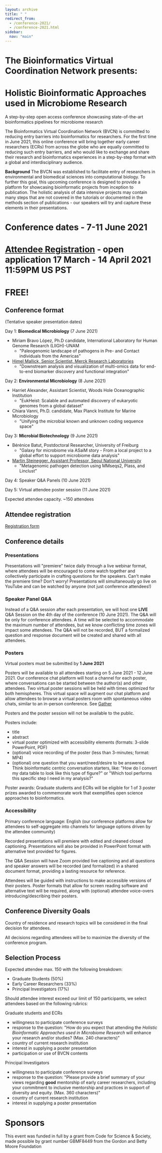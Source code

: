 ```yaml
---
layout: archive
title: " "
redirect_from: 
  - /conference-2021/
  - /conference-2021.html
sidebar:
  nav: "main"
---
```


# The Bioinformatics Virtual Coordination Network presents:
# Holistic Bioinformatic Approaches used in Microbiome Research
A step-by-step open access conference showcasing state-of-the-art bioinformatics pipelines for microbiome research
 
The Bioinformatics Virtual Coordination Network (BVCN) is committed to reducing entry barriers into bioinformatics for researchers. For the first time in June 2021, this online conference will bring together early career researchers (ECRs) from across the globe who are equally committed to reducing such entry barriers, and who would like to exchange and share their research and bioinformatics experiences in a step-by-step format with a global and interdisciplinary audience.

**Background** The BVCN was established to facilitate entry of researchers in environmental and biomedical sciences into computational biology. To further this goal, this upcoming conference is designed to provide a platform for showcasing bioinformatic projects from inception to publication. The holistic analysis of data intensive projects may contain many steps that are not covered in the tutorials or documented in the methods section of publications - our speakers will try and capture these elements in their presentations.
 
# Conference dates - 7-11 June 2021
# [Attendee Registration](https://forms.gle/XPpxS4HuLvEm1BY6A) - open application 17 March - 14 April 2021 11:59PM US PST
# FREE!

## Conference format
(Tentative speaker presentation dates)

Day 1: **Biomedical Microbiology** (7 June 2021)

* Miriam Bravo López, Ph.D candidate, International Laboratory for Human Genome Research (LIIGH)-UNAM
  * "Paleogenomic landscape of pathogens in Pre- and Contact individuals from the Americas"
* [Himel Mallick, Senior Scientist, Merck Research Laboratories](http://himelmallick.org/)
  * "Downstream analysis and visualization of multi-omics data for end-to-end biomarker discovery and functional integration"

Day 2: **Environmental Microbiology** (8 June 2021)

* Harriet Alexander, Assistant Scientist, Woods Hole Oceanographic Institution
  * "EukHeist: Scalable and automated discovery of eukaryotic genomes from a global dataset" 
* Chiara Vanni, Ph.D. candidate, Max Planck Institute for Marine Microbiology
  * "Unifying the microbial known and unknown coding sequence space" 

Day 3: **Microbial Biotechnology** (9 June 2021)

* Bérénice Batut, Postdoctoral Researcher, University of Freiburg
  * "Galaxy for microbiome via ASaiM story - From a local project to a global effort to support microbiome data analysis"
* [Martin Steinegger, Assistant Professor, Seoul National University](http://steineggerlab.com/)
  * "Metagenomic pathogen detection using MMseqs2, Plass, and Linclust" 

Day 4: Speaker Q&A Panels (10 June 2021)

Day 5: Virtual attendee poster session (11 June 2021)

Expected attendee capacity. ~150 attendees

## Attendee registration

[Registration form](https://forms.gle/XPpxS4HuLvEm1BY6A)

## Conference details

### Presentations
Presentations will "premiere" twice daily through a live webinar format, where attendees will be encouraged to come watch together and collectively participate in crafting questions for the speakers. Can't make the premiere time? Don't worry! Presentations will simultaneously go live on YouTube and can be watched by anyone (not just conference attendees!)

### Speaker Panel Q&A
Instead of a Q&A session after each presentation, we will host one **LIVE** Q&A Session on the 4th day of the conference (10 June 2021). The Q&A will be only for conference attendees. A time will be selected to accommodate the maximum number of attendees, but we know conflicting time zones will impact some attendees. The Q&A will not be recorded, BUT a formalized question and response document will be created and shared with all attendees.

### Posters
Virtual posters must be submitted by **1 June 2021**

Posters will be available to all attendees starting on 5 June 2021 - 12 June 2021. Our conference chat platform will host a channel for each poster, where conversations can be started between the author(s) and other attendees. Two virtual poster sessions will be held with times optimized for both hemispheres. This virtual space will augment our chat platform and allow attendees to browse a virtual posters room with spontaneous video chats, similar to an in-person conference. See [Gather](https://gather.town/)

Posters and the poster session will not be available to the public.

Posters include:

* title
* abstract
* virtual poster optimized with accessibility elements (formats: 3-slide PowerPoint, PDF)
* (optional) voice recording of the poster (less than 3-minutes; format: MP4)
* (optional) one question that you want/need/desire to be answered. Think bioinformatic centric conversation starters, like: "How do I convert my data table to look like this type of figure?" or "Which tool performs this specific step I need in my analysis?" 

Poster awards: Graduate students and ECRs will be eligible for 1 of 3 poster prizes awarded to commemorate work that exemplifies open science approaches to bioinformatics.

### Accessibility
Primary conference language: English (our conference platforms allow for attendees to self-aggregate into channels for language options driven by the attendee community)

Recorded presentations will premiere with edited and cleaned closed captioning. Presentations will also be provided in PowerPoint format with alternative text provided for figures.

The Q&A Session will have Zoom provided live captioning and all questions and speaker answers will be recorded (and formalized) in a shared document format, providing a lasting resource for reference.

Attendees will be guided with instructions to make accessible versions of their posters. Poster formats that allow for screen reading software and alternative text will be required, along with (optional) attendee voice-overs introducing/describing their posters.

## Conference Diversity Goals

Country of residence and research topics will be considered in the final decision for attendees.

All decisions regarding attendees will be to maximize the diversity of the conference program.

## Selection Process

Expected attendee max. 150 with the following breakdown:

* Graduate Students (50%)
* Early Career Researchers (33%)
* Principal Investigators (17%)

Should attendee interest exceed our limit of 150 participants, we select attendees based on the following rubrics:

Graduate students and ECRs

* willingness to participate conference surveys
* response to the question: "How do you expect that attending the *Holistic Bioinformatic Approaches used in Microbiome Research* will enhance your research and/or studies? (Max. 240 characters)"
* country of current research institution
* interest in supplying a poster presentation
* participation or use of BVCN contents

Principal Investigators
 
* willingness to participate conference surveys
* response to the question: "Please provide a brief summary of your views regarding **good** mentorship of early career researchers, including your commitment to inclusive mentorship and practices in support of diversity and equity. (Max. 360 characters)"
* country of current research institution
* interest in supplying a poster presentation

# Sponsors

This event was funded in full by a grant from Code for Science & Society, made possible by grant number GBMF8449 from the Gordon and Betty Moore Foundation
